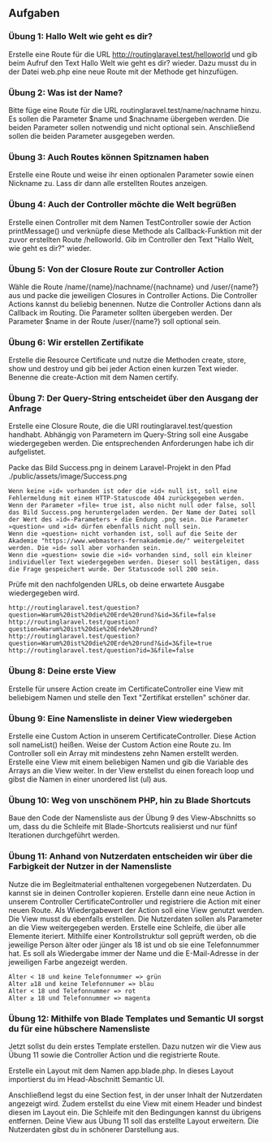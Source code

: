 ## Aufgaben
### Übung 1: Hallo Welt wie geht es dir?

Erstelle eine Route für die URL http://routinglaravel.test/helloworld und gib beim Aufruf den Text Hallo Welt wie geht es dir? wieder. Dazu musst du in der Datei web.php eine neue Route mit der Methode get hinzufügen.

### Übung 2: Was ist der Name?

Bitte füge eine Route für die URL routinglaravel.test/name/nachname hinzu. Es sollen die Parameter $name und $nachname übergeben werden. Die beiden Parameter sollen notwendig und nicht optional sein. Anschließend sollen die beiden Parameter ausgegeben werden.

### Übung 3: Auch Routes können Spitznamen haben

Erstelle eine Route und weise ihr einen optionalen Parameter sowie einen Nickname zu. Lass dir dann alle erstellten Routes anzeigen.

### Übung 4: Auch der Controller möchte die Welt begrüßen

Erstelle einen Controller mit dem Namen TestController sowie der Action printMessage() und verknüpfe diese Methode als Callback-Funktion mit der zuvor erstellten Route /helloworld. Gib im Controller den Text "Hallo Welt, wie geht es dir?" wieder.

### Übung 5: Von der Closure Route zur Controller Action

Wähle die Route /name/{name}/nachname/{nachname} und /user/{name?} aus und packe die jeweiligen Closures in Controller Actions. Die Controller Actions kannst du beliebig benennen. Nutze die Controller Actions dann als Callback im Routing. Die Parameter sollten übergeben werden. Der Parameter $name in der Route /user/{name?} soll optional sein.

### Übung 6: Wir erstellen Zertifikate

Erstelle die Resource Certificate und nutze die Methoden create, store, show und destroy und gib bei jeder Action einen kurzen Text wieder. Benenne die create-Action mit dem Namen certify.

### Übung 7: Der Query-String entscheidet über den Ausgang der Anfrage

Erstelle eine Closure Route, die die URI routinglaravel.test/question handhabt. Abhängig von Parametern im Query-String soll eine Ausgabe wiedergegeben werden. Die entsprechenden Anforderungen habe ich dir aufgelistet.

Packe das Bild Success.png in deinem Laravel-Projekt in den Pfad ./public/assets/image/Success.png

    Wenn keine »id« vorhanden ist oder die »id« null ist, soll eine Fehlermeldung mit einem HTTP-Statuscode 404 zurückgegeben werden.
    Wenn der Parameter »file« true ist, also nicht null oder false, soll das Bild Success.png heruntergeladen werden. Der Name der Datei soll der Wert des »id«-Parameters + die Endung .png sein. Die Parameter »question« und »id« dürfen ebenfalls nicht null sein.
    Wenn die »question« nicht vorhanden ist, soll auf die Seite der Akademie "https://www.webmasters-fernakademie.de/" weitergeleitet werden. Die »id« soll aber vorhanden sein.
    Wenn die »question« sowie die »id« vorhanden sind, soll ein kleiner individueller Text wiedergegeben werden. Dieser soll bestätigen, dass die Frage gespeichert wurde. Der Statuscode soll 200 sein.

Prüfe mit den nachfolgenden URLs, ob deine erwartete Ausgabe wiedergegeben wird.

    http://routinglaravel.test/question?question=Warum%20ist%20die%20Erde%20rund?&id=3&file=false
    http://routinglaravel.test/question?question=Warum%20ist%20die%20Erde%20rund?
    http://routinglaravel.test/question?question=Warum%20ist%20die%20Erde%20rund?&id=3&file=true
    http://routinglaravel.test/question?id=3&file=false

### Übung 8: Deine erste View

Erstelle für unsere Action create im CertificateController eine View mit beliebigem Namen und stelle den Text "Zertifikat erstellen" schöner dar.

### Übung 9: Eine Namensliste in deiner View wiedergeben

Erstelle eine Custom Action in unserem CertificateController. Diese Action soll nameList() heißen. Weise der Custom Action eine Route zu. Im Controller soll ein Array mit mindestens zehn Namen erstellt werden. Erstelle eine View mit einem beliebigen Namen und gib die Variable des Arrays an die View weiter. In der View erstellst du einen foreach loop und gibst die Namen in einer unordered list (ul) aus.

### Übung 10: Weg von unschönem PHP, hin zu Blade Shortcuts

Baue den Code der Namensliste aus der Übung  9 des View-Abschnitts so um, dass du die Schleife mit Blade-Shortcuts realisierst und nur fünf Iterationen durchgeführt werden. 

### Übung 11: Anhand von Nutzerdaten entscheiden wir über die Farbigkeit der Nutzer in der Namensliste

Nutze die im Begleitmaterial enthaltenen vorgegebenen Nutzerdaten. Du kannst sie in deinen Controller kopieren. Erstelle dann eine neue Action in unserem Controller CertificateController und registriere die Action mit einer neuen Route. Als Wiedergabewert der Action soll eine View genutzt werden. Die View musst du ebenfalls erstellen. Die Nutzerdaten sollen als Parameter an die View weitergegeben werden. Erstelle eine Schleife, die über alle Elemente iteriert. Mithilfe einer Kontrollstruktur soll geprüft werden, ob die jeweilige Person älter oder jünger als 18 ist und ob sie eine Telefonnummer hat. Es soll als Wiedergabe immer der Name und die E-Mail-Adresse in der jeweiligen Farbe angezeigt werden.

    Alter < 18 und keine Telefonnummer => grün
    Alter ≥18 und keine Telefonnumer => blau
    Alter < 18 und Telefonnummer => rot
    Alter ≥ 18 und Telefonnummer => magenta

### Übung 12: Mithilfe von Blade Templates und Semantic UI sorgst du für eine hübschere Namensliste

Jetzt sollst du dein erstes Template erstellen. Dazu nutzen wir die View aus Übung 11 sowie die Controller Action und die registrierte Route.

Erstelle ein Layout mit dem Namen app.blade.php. In dieses Layout importierst du im Head-Abschnitt Semantic UI.

Anschließend legst du eine Section fest, in der unser Inhalt der Nutzerdaten angezeigt wird. Zudem erstellst du eine View mit einem Header und bindest diesen im Layout ein. Die Schleife mit den Bedingungen kannst du übrigens entfernen. Deine View aus Übung 11 soll das erstellte Layout erweitern. Die Nutzerdaten gibst du in schönerer Darstellung aus.
